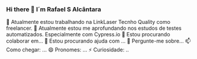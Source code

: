 ### Hi there 👋 I´m Rafael S Alcântara

🔭 Atualmente estou trabalhando na LinkLaser Tecnho Quality como freelancer.
    🌱 Atualmente estou me aprofundando nos estudos de testes automatizados. Especialmente com Cypress.io
    👯 Estou procurando colaborar em...
    🤔 Estou procurando ajuda com ...
    💬 Pergunte-me sobre...
    📫 Como chegar: ...
    😄 Pronomes: ...
    ⚡ Curiosidade: ..
